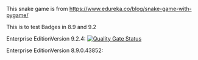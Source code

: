 This snake game is from https://www.edureka.co/blog/snake-game-with-pygame/

This is to test Badges in 8.9 and 9.2

Enterprise EditionVersion 9.2.4: [![Quality Gate Status](https://ee8-megan-us.ngrok.io/api/project_badges/measure?project=snakeGame&metric=alert_status&token=b6c5caadc91d8ede63634eeb5718bbe4525f5928)](https://ee8-megan-us.ngrok.io/dashboard?id=snakeGame)



Enterprise EditionVersion 8.9.0.43852:   